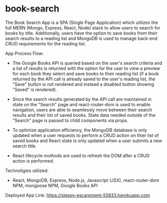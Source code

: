 # book-search

The Book Search App is a SPA (Single Page Application) which utilizes the full MERN (Mongo, Express, React, Node) stack to allow users to search for books by title.  Additionally, users have the option to save books from their search results to a reading list and MongoDB is used to manage back-end CRUD requirements for the reading list.

App Process Flow:

- The Google Books API is queried based on the user's search criteria and a list of results is returned with the option for the user to view a preview for each book they select and save books to their reading list (if a book returned by the API call is already saved to the user's reading list, the "Save" button is not rendered and instead a disabled button showing "Saved" is rendered).

- Since the search results generated by the API call are maintained in state on the "Search" page and react-router-dom is used to enable navigation, users are able to seamlessly move between their search results and their list of saved books.  State data needed outside of the "Search" page is passed to child components via props.

- To optimize application efficiency, the MongoDB database is only updated when a user requests to perform a CRUD action on thier list of saved books and React state is only updated when a user submits a new search title.

- React lifecycle mothods are used to refresh the DOM after a CRUD action is performed.

Technoligies utilized:
- React, MongoDB, Express, Node.js, Javascript (JSX), react-router-dom NPM, mongoose NPM, Google Books API

Deployed App Link: https://sleepy-escarpment-55833.herokuapp.com
